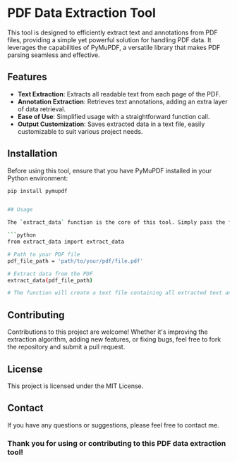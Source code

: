 # PDF Data Extraction Tool

This tool is designed to efficiently extract text and annotations from PDF files, providing a simple yet powerful solution for handling PDF data. It leverages the capabilities of PyMuPDF, a versatile library that makes PDF parsing seamless and effective.

## Features

- **Text Extraction**: Extracts all readable text from each page of the PDF.
- **Annotation Extraction**: Retrieves text annotations, adding an extra layer of data retrieval.
- **Ease of Use**: Simplified usage with a straightforward function call.
- **Output Customization**: Saves extracted data in a text file, easily customizable to suit various project needs.

## Installation

Before using this tool, ensure that you have PyMuPDF installed in your Python environment:

```bash
pip install pymupdf


## Usage

The `extract_data` function is the core of this tool. Simply pass the file path of your PDF, and the function will handle the rest.

```python
from extract_data import extract_data

# Path to your PDF file
pdf_file_path = 'path/to/your/pdf/file.pdf'

# Extract data from the PDF
extract_data(pdf_file_path)

# The function will create a text file containing all extracted text and annotations.

```
## Contributing
Contributions to this project are welcome! Whether it's improving the extraction algorithm, adding new features, or fixing bugs, feel free to fork the repository and submit a pull request.

## License
This project is licensed under the MIT License.

## Contact
If you have any questions or suggestions, please feel free to contact me.

### Thank you for using or contributing to this PDF data extraction tool!


